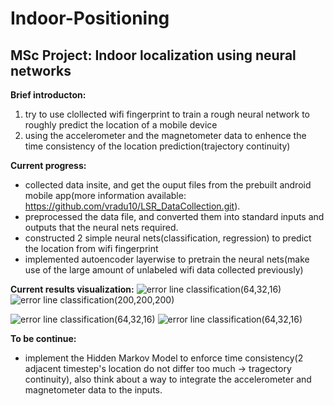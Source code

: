 # Indoor-Positioning

## MSc Project: Indoor localization using neural networks

**Brief introducton:** 
1. try to use clollected wifi fingerprint to train a rough neural network to roughly predict the location of a mobile device
2. using the accelerometer and the magnetometer data to enhence the time consistency of the location prediction(trajectory continuity)

**Current progress:**
- collected data insite, and get the ouput files from the prebuilt android mobile app(more information available:  https://github.com/vradu10/LSR_DataCollection.git). 
- preprocessed the data file, and converted them into standard inputs and outputs that the neural nets required.
- constructed 2 simple neural nets(classification, regression) to predict the location from wifi fingerprint
- implemented autoencoder layerwise to pretrain the neural nets(make use of the large amount of unlabeled wifi data collected previously)

**Current results visualization:**
![error line classification(64,32,16)](https://github.com/gracecxj/Indoor-Positioning/blob/master/results(gridsize2%2Bauto)/errors_visualization_1.png)
![error line classification(200,200,200)](https://github.com/gracecxj/Indoor-Positioning/blob/master/results(gridsize2%2Bauto)/errors_visualization_1_1.png)

![error line classification(64,32,16)](https://github.com/gracecxj/Indoor-Positioning/blob/master/results(gridsize2%2Bauto)/errors_visualization_2.png)
![error line classification(64,32,16)](https://github.com/gracecxj/Indoor-Positioning/blob/master/results(gridsize2%2Bauto)/errors_visualization_2_1.png)



**To be continue:**
- implement the Hidden Markov Model to enforce time consistency(2 adjacent timestep's location do not differ too much -> tragectory continuity), also think about a way to integrate the accelerometer and magnetometer data to the inputs.


